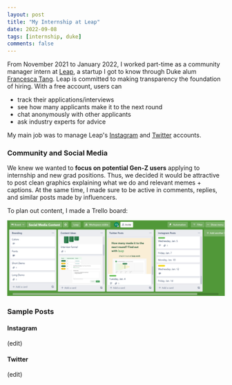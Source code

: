 ```yaml
---
layout: post
title: "My Internship at Leap"
date: 2022-09-08
tags: [internship, duke]
comments: false 
---
```


From November 2021 to January 2022, I worked part-time as a community manager intern at [Leap](https://leap.work), a startup I got to know through Duke alum [Francesca Tang](https://frtang.mycpanel.princeton.edu/). Leap is committed to making transparency the foundation of hiring. With a free account, users can 
- track their applications/interviews
- see how many applicants make it to the next round
- chat anonymously with other applicants
- ask industry experts for advice 

My main job was to manage Leap's [Instagram](https://www.instagram.com/leap.work) and [Twitter](https://twitter.com/leap_work) accounts. 

### Community and Social Media  

We knew we wanted to **focus on potential Gen-Z users** applying to internship and new grad positions. Thus, we decided it would be attractive to post clean graphics explaining what we do and relevant memes + captions. At the same time, I made sure to be active in comments, replies, and similar posts made by influencers. 

To plan out content, I made a Trello board: 

![leap trello board](../images/images/leap-trello.png)

### Sample Posts 

#### Instagram 

(edit)

#### Twitter 

(edit)
